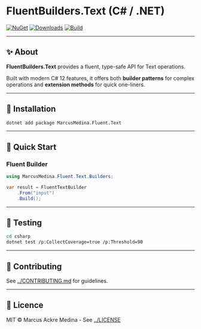# FluentBuilders.Text (C# / .NET)

[![NuGet](https://img.shields.io/nuget/v/MarcusMedina.Fluent.Text.svg)](https://www.nuget.org/packages/MarcusMedina.Fluent.Text/)
[![Downloads](https://img.shields.io/nuget/dt/MarcusMedina.Fluent.Text.svg)](https://www.nuget.org/packages/MarcusMedina.Fluent.Text/)
[![Build](https://github.com/MarcusMedina/FluentBuilders.Text/actions/workflows/ci.yml/badge.svg)](https://github.com/MarcusMedina/FluentBuilders.Text/actions)

---

## ✨ About

**FluentBuilders.Text** provides a fluent, type-safe API for Text operations.

Built with modern C# 12 features, it offers both **builder patterns** for complex operations and **extension methods** for quick one-liners.

---

## 🚀 Installation

```bash
dotnet add package MarcusMedina.Fluent.Text
```

---

## 📖 Quick Start

### Fluent Builder

```csharp
using MarcusMedina.Fluent.Text.Builders;

var result = FluentTextBuilder
    .From("input")
    .Build();
```

---

## 🧪 Testing

```bash
cd csharp
dotnet test /p:CollectCoverage=true /p:Threshold=90
```

---

## 🤝 Contributing

See [../CONTRIBUTING.md](../CONTRIBUTING.md) for guidelines.

---

## 📄 Licence

MIT © Marcus Ackre Medina - See [../LICENSE](../LICENSE)
